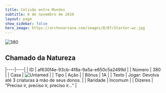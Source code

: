 ```yaml
---
title: Colisão entre Mundos
subtitle: 8 de novembro de 2019
layout: page
show_sidebar: false
hero_image: https://archonarcana.com/images/0/07/Starter-wc.jpg
---
```


![380](https://cdn.keyforgegame.com/media/card_front/pt/452_380_387QVR6XM2M3_pt.png)

## Chamado da Natureza

|----|----|
| ID | af630f4e-93cb-4f8a-9a5a-e650c5a2499d |
| Número | 380 |
| Casa | ![Untamed](https://archonarcana.com/images/thumb/b/bd/Untamed.png/22px-Untamed.png "Indomados") |
| Tipo | Ação |
| Bônus | 1A |
| Texto | Jogar: Devolva até 3 criaturas à mão de  seus donos. |
| Raridade | Incomum |
| Dizeres | ”Preciso ir, preciso ir, preciso ir…” |
